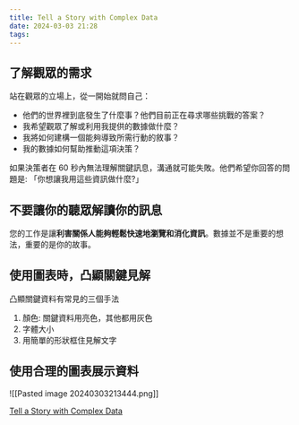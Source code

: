 ```yaml
---
title: Tell a Story with Complex Data
date: 2024-03-03 21:28
tags:
---
```



## 了解觀眾的需求

站在觀眾的立場上，從一開始就問自己：
- 他們的世界裡到底發生了什麼事？他們目前正在尋求哪些挑戰的答案？
- 我希望觀眾了解或利用我提供的數據做什麼？
- 我將如何建構一個能夠導致所需行動的敘事？
- 我的數據如何幫助推動這項決策？

如果決策者在 60 秒內無法理解關鍵訊息，溝通就可能失敗。他們希望你回答的問題是: 「你想讓我用這些資訊做什麼?」


## 不要讓你的聽眾解讀你的訊息

您的工作是讓**利害關係人能夠輕鬆快速地瀏覽和消化資訊**。數據並不是重要的想法，重要的是你的故事。

## 使用圖表時，凸顯關鍵見解

凸顯關鍵資料有常見的三個手法
1. 顏色: 關鍵資料用亮色，其他都用灰色
2. 字體大小
3. 用簡單的形狀框住見解文字

## 使用合理的圖表展示資料

![[Pasted image 20240303213444.png]]

[Tell a Story with Complex Data](https://www.td.org/magazines/ctdo-magazine/tell-a-story-with-complex-data)